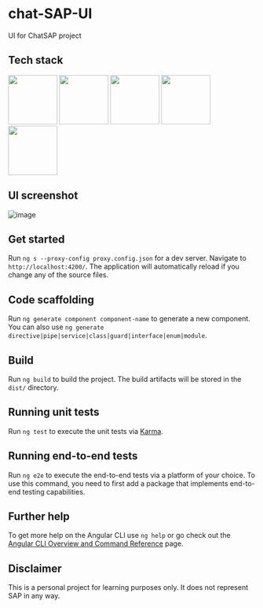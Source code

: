 # chat-SAP-UI
UI for ChatSAP project

## Tech stack
<p align="left">
<img src="https://www.tutorialsteacher.com/Content/images/home/typescript.svg" height="100">
<img src="https://upload.wikimedia.org/wikipedia/commons/thumb/c/cf/Angular_full_color_logo.svg/1200px-Angular_full_color_logo.svg.png" height="100">
<img src="https://blog.knoldus.com/wp-content/uploads/2019/02/Rxjs.png" height="100">
<img src="https://spin.atomicobject.com/wp-content/uploads/GraphQL-Apollo.jpg" height="100">
<img src="https://developers.redhat.com/sites/default/files/styles/article_feature/public/blog/2014/05/homepage-docker-logo.png?itok=zx0e-vcP" height="100">
</p>

## UI screenshot 
![image](https://user-images.githubusercontent.com/15073936/214259705-4249c6b3-a68d-49b7-8019-137de611e130.png)

## Get started

Run `ng s --proxy-config proxy.config.json` for a dev server. Navigate to `http://localhost:4200/`. The application will automatically reload if you change any of the source files.

## Code scaffolding

Run `ng generate component component-name` to generate a new component. You can also use `ng generate directive|pipe|service|class|guard|interface|enum|module`.

## Build

Run `ng build` to build the project. The build artifacts will be stored in the `dist/` directory.

## Running unit tests

Run `ng test` to execute the unit tests via [Karma](https://karma-runner.github.io).

## Running end-to-end tests

Run `ng e2e` to execute the end-to-end tests via a platform of your choice. To use this command, you need to first add a package that implements end-to-end testing capabilities.

## Further help

To get more help on the Angular CLI use `ng help` or go check out the [Angular CLI Overview and Command Reference](https://angular.io/cli) page.


## Disclaimer
This is a personal project for learning purposes only. It does not represent SAP in any way.

